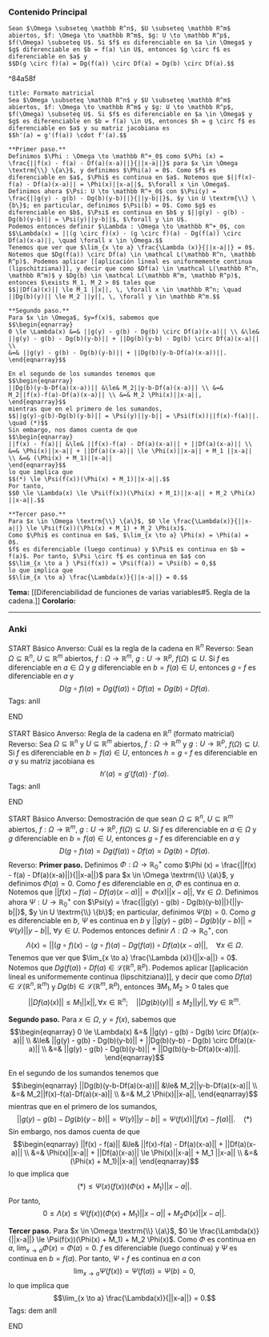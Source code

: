 ### Contenido Principal

```ad-theorem
Sean $\Omega \subseteq \mathbb R^n$, $U \subseteq \mathbb R^m$ abiertos, $f: \Omega \to \mathbb R^m$, $g: U \to \mathbb R^p$, $f(\Omega) \subseteq U$. Si $f$ es diferenciable en $a \in \Omega$ y $g$ diferenciable en $b = f(a) \in U$, entonces $g \circ f$ es diferenciable en $a$ y
$$D(g \circ f)(a) = Dg(f(a)) \circ Df(a) = Dg(b) \circ Df(a).$$
```

^84a58f

```ad-note
title: Formato matricial
Sea $\Omega \subseteq \mathbb R^n$ y $U \subseteq \mathbb R^m$ abiertos, $f: \Omega \to \mathbb R^m$ y $g: U \to \mathbb R^p$, $f(\Omega) \subseteq U$. Si $f$ es diferenciable en $a \in \Omega$ y $g$ es diferenciable en $b = f(a) \in U$, entonces $h = g \circ f$ es diferenciable en $a$ y su matriz jacobiana es
$$h'(a) = g'(f(a)) \cdot f'(a).$$
```

```ad-proof
**Primer paso.**
Definimos $\Phi : \Omega \to \mathbb R^+_0$ como $\Phi (x) = \frac{||f(x) - f(a) - Df(a)(x-a)||}{||x-a||}$ para $x \in \Omega \textrm{\\} \{a\}$, y definimos $\Phi(a) = 0$. Como $f$ es diferenciable en $a$, $\Phi$ es continua en $a$. Notemos que $||f(x)-f(a) - Df(a)(x-a)|| = \Phi(x)||x-a||$, $\forall x \in \Omega$. Definimos ahora $\Psi: U \to \mathbb R^+_0$ con $\Psi(y) = \frac{||g(y) - g(b) - Dg(b)(y-b)||}{||y-b||}$, $y \in U \textrm{\\} \{b\}$; en particular, definimos $\Psi(b) = 0$. Como $g$ es diferenciable en $b$, $\Psi$ es continua en $b$ y $||g(y) - g(b) - Dg(b)(y-b)|| = \Psi(y)||y-b||$, $\forall y \in U$.
Podemos entonces definir $\Lambda : \Omega \to \mathbb R^+_0$, con
$$\Lambda(x) = ||(g \circ f)(x) - (g \circ f)(a) - Dg(f(a)) \circ Df(a)(x-a)||, \quad \forall x \in \Omega.$$
Tenemos que ver que $\lim_{x \to a} \frac{\Lambda (x)}{||x-a||} = 0$.
Notemos que $Dg(f(a)) \circ Df(a) \in \mathcal L(\mathbb R^n, \mathbb R^p)$. Podemos aplicar [[aplicación lineal es uniformemente continua (lipschitziana)]], y decir que como $Df(a) \in \mathcal L(\mathbb R^n, \mathbb R^m)$ y $Dg(b) \in \mathcal L(\mathbb R^m, \mathbb R^p)$, entonces $\exists M_1, M_2 > 0$ tales que
$$||Df(a)(x)|| \le M_1 ||x||, \, \forall x \in \mathbb R^n; \quad ||Dg(b)(y)|| \le M_2 ||y||, \, \forall y \in \mathbb R^m.$$

**Segundo paso.**
Para $x \in \Omega$, $y=f(x)$, sabemos que
$$\begin{eqnarray}
0 \le \Lambda(x) &=& ||g(y) - g(b) - Dg(b) \circ Df(a)(x-a)|| \\ &\le& ||g(y) - g(b) - Dg(b)(y-b)|| + ||Dg(b)(y-b) - Dg(b) \circ Df(a)(x-a)|| \\
&=& ||g(y) - g(b) - Dg(b)(y-b)|| + ||Dg(b)(y-b-Df(a)(x-a))||.
\end{eqnarray}$$

En el segundo de los sumandos tenemos que
$$\begin{eqnarray}
||Dg(b)(y-b-Df(a)(x-a))|| &\le& M_2||y-b-Df(a)(x-a)|| \\ &=& M_2||f(x)-f(a)-Df(a)(x-a)|| \\ &=& M_2 \Phi(x)||x-a||,
\end{eqnarray}$$
mientras que en el primero de los sumandos,
$$||g(y)-g(b)-Dg(b)(y-b)|| = \Psi(y)||y-b|| = \Psi(f(x))||f(x)-f(a)||. \quad (*)$$
Sin embargo, nos damos cuenta de que
$$\begin{eqnarray}
||f(x) - f(a)|| &\le& ||f(x)-f(a) - Df(a)(x-a)|| + ||Df(a)(x-a)|| \\
&=& \Phi(x)||x-a|| + ||Df(a)(x-a)|| \le \Phi(x)||x-a|| + M_1 ||x-a|| \\ &=& (\Phi(x) + M_1)||x-a||
\end{eqnarray}$$
lo que implica que
$$(*) \le \Psi(f(x))(\Phi(x) + M_1)||x-a||.$$
Por tanto,
$$0 \le \Lambda(x) \le \Psi(f(x))(\Phi(x) + M_1)||x-a|| + M_2 \Phi(x) ||x-a||.$$

**Tercer paso.**
Para $x \in \Omega \textrm{\\} \{a\}$, $0 \le \frac{\Lambda(x)}{||x-a||} \le \Psi(f(x))(\Phi(x) + M_1) + M_2 \Phi(x)$.
Como $\Phi$ es continua en $a$, $\lim_{x \to a} \Phi(x) = \Phi(a) = 0$.
$f$ es diferenciable (luego continua) y $\Psi$ es continua en $b = f(a)$. Por tanto, $\Psi \circ f$ es continua en $a$ con
$$\lim_{x \to a } \Psi(f(x)) = \Psi(f(a)) = \Psi(b) = 0,$$
lo que implica que
$$\lim_{x \to a} \frac{\Lambda(x)}{||x-a||} = 0.$$
```

**Tema:** [[Diferenciabilidad de funciones de varias variables#5. Regla de la cadena.]]
**Corolario:**

---
### Anki

START
Básico
Anverso: Cuál es la regla de la cadena en $\mathbb R^n$
Reverso: Sean $\Omega \subseteq \mathbb R^n$, $U \subseteq \mathbb R^m$ abiertos, $f: \Omega \to \mathbb R^m$, $g: U \to \mathbb R^p$, $f(\Omega) \subseteq U$. Si $f$ es diferenciable en $a \in \Omega$ y $g$ diferenciable en $b = f(a) \in U$, entonces $g \circ f$ es diferenciable en $a$ y
$$D(g \circ f)(a) = Dg(f(a)) \circ Df(a) = Dg(b) \circ Df(a).$$
Tags: anII 
<!--ID: 1729160606423-->
END

START
Básico
Anverso: Regla de la cadena en $\mathbb R^n$ (formato matricial)
Reverso: Sea $\Omega \subseteq \mathbb R^n$ y $U \subseteq \mathbb R^m$ abiertos, $f: \Omega \to \mathbb R^m$ y $g: U \to \mathbb R^p$, $f(\Omega) \subseteq U$. Si $f$ es diferenciable en $b = f(a) \in U$, entonces $h = g \circ f$ es diferenciable en $a$ y su matriz jacobiana es
$$h'(a) = g'(f(a)) \cdot f'(a).$$
Tags: anII
<!--ID: 1729503364411-->
END

START
Básico
Anverso: Demostración de que sean $\Omega \subseteq \mathbb R^n$, $U \subseteq \mathbb R^m$ abiertos, $f: \Omega \to \mathbb R^m$, $g: U \to \mathbb R^p$, $f(\Omega) \subseteq U$. Si $f$ es diferenciable en $a \in \Omega$ y $g$ diferenciable en $b = f(a) \in U$, entonces $g \circ f$ es diferenciable en $a$ y
$$D(g \circ f)(a) = Dg(f(a)) \circ Df(a) = Dg(b) \circ Df(a).$$
Reverso: **Primer paso.**
Definimos $\Phi : \Omega \to \mathbb R^+_0$ como $\Phi (x) = \frac{||f(x) - f(a) - Df(a)(x-a)||}{||x-a||}$ para $x \in \Omega \textrm{\\} \{a\}$, y definimos $\Phi(a) = 0$. Como $f$ es diferenciable en $a$, $\Phi$ es continua en $a$. Notemos que $||f(x)-f(a) - Df(a)(x-a)|| = \Phi(x)||x-a||$, $\forall x \in \Omega$. Definimos ahora $\Psi: U \to \mathbb R^+_0$ con $\Psi(y) = \frac{||g(y) - g(b) - Dg(b)(y-b)||}{||y-b||}$, $y \in U \textrm{\\} \{b\}$; en particular, definimos $\Psi(b) = 0$. Como $g$ es diferenciable en $b$, $\Psi$ es continua en $b$ y $||g(y) - g(b) - Dg(b)(y-b)|| = \Psi(y)||y-b||$, $\forall y \in U$.
Podemos entonces definir $\Lambda : \Omega \to \mathbb R^+_0$, con
$$\Lambda(x) = ||(g \circ f)(x) - (g \circ f)(a) - Dg(f(a)) \circ Df(a)(x-a)||, \quad \forall x \in \Omega.$$
Tenemos que ver que $\lim_{x \to a} \frac{\Lambda (x)}{||x-a||} = 0$.
Notemos que $Dg(f(a)) \circ Df(a) \in \mathcal L(\mathbb R^n, \mathbb R^p)$. Podemos aplicar [[aplicación lineal es uniformemente continua (lipschitziana)]], y decir que como $Df(a) \in \mathcal L(\mathbb R^n, \mathbb R^m)$ y $Dg(b) \in \mathcal L(\mathbb R^m, \mathbb R^p)$, entonces $\exists M_1, M_2 > 0$ tales que
$$||Df(a)(x)|| \le M_1 ||x||, \, \forall x \in \mathbb R^n; \quad ||Dg(b)(y)|| \le M_2 ||y||, \, \forall y \in \mathbb R^m.$$

**Segundo paso.**
Para $x \in \Omega$, $y=f(x)$, sabemos que
$$\begin{eqnarray}
0 \le \Lambda(x) &=& ||g(y) - g(b) - Dg(b) \circ Df(a)(x-a)|| \\ &\le& ||g(y) - g(b) - Dg(b)(y-b)|| + ||Dg(b)(y-b) - Dg(b) \circ Df(a)(x-a)|| \\
&=& ||g(y) - g(b) - Dg(b)(y-b)|| + ||Dg(b)(y-b-Df(a)(x-a))||.
\end{eqnarray}$$

En el segundo de los sumandos tenemos que
$$\begin{eqnarray}
||Dg(b)(y-b-Df(a)(x-a))|| &\le& M_2||y-b-Df(a)(x-a)|| \\ &=& M_2||f(x)-f(a)-Df(a)(x-a)|| \\ &=& M_2 \Phi(x)||x-a||,
\end{eqnarray}$$
mientras que en el primero de los sumandos,
$$||g(y)-g(b)-Dg(b)(y-b)|| = \Psi(y)||y-b|| = \Psi(f(x))||f(x)-f(a)||. \quad (*)$$
Sin embargo, nos damos cuenta de que
$$\begin{eqnarray}
||f(x) - f(a)|| &\le& ||f(x)-f(a) - Df(a)(x-a)|| + ||Df(a)(x-a)|| \\
&=& \Phi(x)||x-a|| + ||Df(a)(x-a)|| \le \Phi(x)||x-a|| + M_1 ||x-a|| \\ &=& (\Phi(x) + M_1)||x-a||
\end{eqnarray}$$
lo que implica que
$$(*) \le \Psi(x)(f(x))(\Phi(x) + M_1)||x-a||.$$
Por tanto,
$$0 \le \Lambda(x) \le \Psi(f(x))(\Phi(x) + M_1)||x-a|| + M_2 \Phi(x) ||x-a||.$$

**Tercer paso.**
Para $x \in \Omega \textrm{\\} \{a\}$, $0 \le \frac{\Lambda(x)}{||x-a||} \le \Psi(f(x))(\Phi(x) + M_1) + M_2 \Phi(x)$.
Como $\Phi$ es continua en $a$, $\lim_{x \to a} \Phi(x) = \Phi(a) = 0$.
$f$ es diferenciable (luego continua) y $\Psi$ es continua en $b = f(a)$. Por tanto, $\Psi \circ f$ es continua en $a$ con
$$\lim_{x \to a } \Psi(f(x)) = \Psi(f(a)) = \Psi(b) = 0,$$
lo que implica que
$$\lim_{x \to a} \frac{\Lambda(x)}{||x-a||} = 0.$$
Tags: dem anII
<!--ID: 1729503364416-->
END
